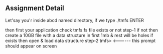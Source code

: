 ## Assignment Detail
Let'say you'r inside abcd named directory, if we type ./tmfs ENTER

then first your application check tmfs.fs file exists or not
step-1
if not then create a 10GB file with a data structure in first 1mb & rest will be holes
if exists then open & load data structure
step-2
tmfs> <------ this prompt should appear on screen
